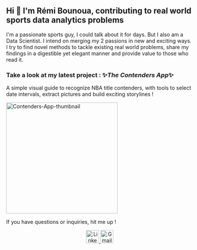 ## Hi 👋 I'm Rémi Bounoua, contributing to real world sports data analytics problems

I'm a passionate sports guy, I could talk about it for days. But I also am a Data Scientist.
I intend on merging my 2 passions in new and exciting ways. I try to find novel methods to tackle existing real world problems, share my findings in a digestible yet elegant manner and provide value to those who read it.

### Take a look at my latest project : ✨_The Contenders App_✨
A simple visual guide to recognize NBA title contenders, with tools to select date intervals, extract pictures and build exciting storylines !

<a href="https://contenders-app.streamlit.app/"><img src="RemiBounoua7/Contenders-App-thumbnail.png" style="width:300px" alt='Contenders-App-thumbnail'/></a>

If you have questions or inquiries, hit me up !
<br>
<center>
<a href="https://www.linkedin.com/in/r%C3%A9mi-bounoua-539210201/" target="_blank">
      <img src="https://img.shields.io/static/v1?message=LinkedIn&logo=linkedin&label=&color=0077B5&logoColor=white&labelColor=&style=for-the-badge" height="35" alt="LinkedIn logo" />
</a>  
<a href="mailto:remibounoua.pro@gmail.com" target="_blank">
      <img src="https://img.shields.io/static/v1?message=Gmail&logo=gmail&label=&color=D14836&logoColor=white&labelColor=&style=for-the-badge" height="35" alt="Gmail logo" />
</a>  
</center>
